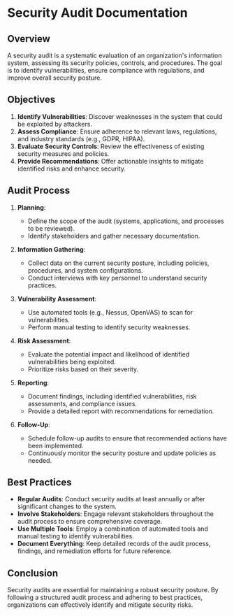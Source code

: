 # Security Audit Documentation

## Overview

A security audit is a systematic evaluation of an organization's information system, assessing its security policies, controls, and procedures. The goal is to identify vulnerabilities, ensure compliance with regulations, and improve overall security posture.

## Objectives

1. **Identify Vulnerabilities**: Discover weaknesses in the system that could be exploited by attackers.
2. **Assess Compliance**: Ensure adherence to relevant laws, regulations, and industry standards (e.g., GDPR, HIPAA).
3. **Evaluate Security Controls**: Review the effectiveness of existing security measures and policies.
4. **Provide Recommendations**: Offer actionable insights to mitigate identified risks and enhance security.

## Audit Process

1. **Planning**:
   - Define the scope of the audit (systems, applications, and processes to be reviewed).
   - Identify stakeholders and gather necessary documentation.

2. **Information Gathering**:
   - Collect data on the current security posture, including policies, procedures, and system configurations.
   - Conduct interviews with key personnel to understand security practices.

3. **Vulnerability Assessment**:
   - Use automated tools (e.g., Nessus, OpenVAS) to scan for vulnerabilities.
   - Perform manual testing to identify security weaknesses.

4. **Risk Assessment**:
   - Evaluate the potential impact and likelihood of identified vulnerabilities being exploited.
   - Prioritize risks based on their severity.

5. **Reporting**:
   - Document findings, including identified vulnerabilities, risk assessments, and compliance issues.
   - Provide a detailed report with recommendations for remediation.

6. **Follow-Up**:
   - Schedule follow-up audits to ensure that recommended actions have been implemented.
   - Continuously monitor the security posture and update policies as needed.

## Best Practices

- **Regular Audits**: Conduct security audits at least annually or after significant changes to the system.
- **Involve Stakeholders**: Engage relevant stakeholders throughout the audit process to ensure comprehensive coverage.
- **Use Multiple Tools**: Employ a combination of automated tools and manual testing to identify vulnerabilities.
- **Document Everything**: Keep detailed records of the audit process, findings, and remediation efforts for future reference.

## Conclusion

Security audits are essential for maintaining a robust security posture. By following a structured audit process and adhering to best practices, organizations can effectively identify and mitigate security risks.
